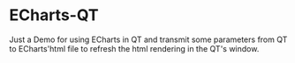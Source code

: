 # ECharts-QT
Just a Demo for using ECharts in QT and transmit some parameters from QT to ECharts'html file to refresh the html rendering in the QT's window.
